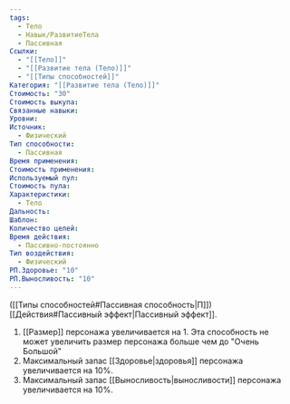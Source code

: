 ```yaml
---
tags:
  - Тело
  - Навык/РазвитиеТела
  - Пассивная
Ссылки:
  - "[[Тело]]"
  - "[[Развитие тела (Тело)]]"
  - "[[Типы способностей]]"
Категория: "[[Развитие тела (Тело)]]"
Стоимость: "30"
Стоимость выкупа: 
Связанные навыки: 
Уровни: 
Источник:
  - Физический
Тип способности:
  - Пассивная
Время применения: 
Стоимость применения: 
Используемый пул: 
Стоимость пула: 
Характеристики:
  - Тело
Дальность: 
Шаблон: 
Количество целей: 
Время действия:
  - Пассивно-постоянно
Тип воздействия:
  - Физический
РП.Здоровье: "10"
РП.Выносливость: "10"
---
```

([[Типы способностей#Пассивная способность|П]]) [[Действия#Пассивный эффект|Пассивный эффект]].  

1. [[Размер]] персонажа увеличивается на 1. Эта способность не может увеличить размер персонажа больше чем до "Очень Большой"
2. Максимальный запас [[Здоровье|здоровья]] персонажа увеличивается на 10%.
3. Максимальный запас [[Выносливость|выносливости]] персонажа увеличивается на 10%.